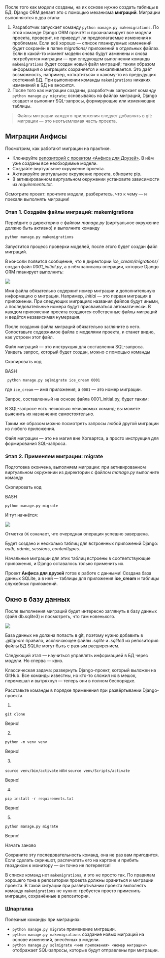 После того как модели созданы, на их основе нужно создать таблицы в БД. Django ORM делает это с помощью механизма **миграций**. Миграции выполняются в два этапа:

1. Разработчик запускает команду `python manage.py makemigrations`. По этой команде Django ORM прочтёт и проанализирует все модели проекта, проверит, не приведут ли предполагаемые изменения к проблемам. Если всё хорошо — список планируемых изменений будет сохранён в папке _migrations/_ приложений в отдельных файлах. Если в какой-то момент модели снова будут изменены и снова потребуются миграции — при следующем выполнении команды `makemigrations` будет создан новый файл миграций; таким образом информация о миграциях сохраняется и накапливается. Это даёт возможность, например, «откатиться» к какому-то из предыдущих состояний БД. При выполнении команды `makemigrations` никаких изменений в БД не вносится.
2. После того как миграции созданы, разработчик запускает команду `python manage.py migrate`; основываясь на файлах миграций, Django создаст и выполнит SQL-запросы, формирующие или изменяющие таблицы.

> Файлы миграции каждого приложения следует добавлять в git: миграции — это неотъемлемая часть проекта.

## Миграции Анфисы

Посмотрим, как работают миграции на практике.

- Клонируйте [репозиторий с проектом «Анфиса для Друзей»](https://github.com/yandex-praktikum/anfisa2sprint). В нём уже созданы все необходимые модели.
- Создайте виртуальное окружение проекта.
- Активируйте виртуальное окружение проекта, обновите pip.
- В активированном виртуальном окружении установите зависимости из _requirements.txt._

Осмотрите проект: прочтите модели, разберитесь, что к чему — и поехали выполнять миграции!

### Этап 1. Создаём файлы миграций: makemigrations

Перейдите в директорию с файлом _manage.py_ (виртуальное окружение должно быть активно) и выполните команду

``` bash
python manage.py makemigrations 
```

Запустится процесс проверки моделей, после этого будет создан файл миграций.

В консоли появится сообщение, что в директории _ice_cream/migrations/_ создан файл _0001_initial.py_, а в нём записаны операции, которые Django ORM планирует выполнить:

![](https://pictures.s3.yandex.net/resources/1_1685546736.png)

Имя файла обязательно содержит номер миграции и дополнительную информацию о миграции. Например, _initial_ — это первая миграция в приложении. При следующих миграциях названия файлов будут иными, а последовательные номера будут присваиваться автоматически. В каждом приложении проекта создаются собственные файлы миграций и ведётся независимая нумерация.

После создания файла миграций обязательно загляните в него. Cопоставьте содержимое файла с моделями проекта, и станет видно, как устроен этот файл.

Файл миграций _—_ это инструкция для составления SQL-запроса. Увидеть запрос, который будет создан, можно с помощью команды

Скопировать код

BASH

```
 python manage.py sqlmigrate ice_cream 0001  
```

где `ice_cream` — имя приложения, а `0001` — это номер миграции.

Запрос, составленный на основе файла 0001_initial.py, будет таким:

В SQL-запросе есть несколько незнакомых команд; вы можете выяснить их назначение самостоятельно.

Таким же образом можно посмотреть запросы любой другой миграции из любого приложения.

Файл миграции — это не магия вне Хогвартса, а просто инструкция для формирования SQL-запроса.

### Этап 2. Применяем миграции: migrate

Подготовка окончена, выполняем миграции: при активированном виртуальном окружении из директории с файлом _manage.py_ выполните команду

Скопировать код

BASH

```
python manage.py migrate 
```

И тут начнётся:

![](https://pictures.s3.yandex.net/resources/2_1_1685546754.png)

Отметка `OK` означает, что очередная операция успешно завершена.

Будет создано и несколько таблиц для встроенных приложений Django: _auth_, _admin_, _sessions_, _contenttypes_.

Начальные миграции для этих таблиц встроены в соответствующие приложения, и Django оставалось только применить их.

Проект **Анфиса для друзей** готов к работе с данными! Создана база данных SQLite, а в ней — таблицы для приложения **ice_cream** и таблицы служебных приложений.

## Окно в базу данных

После выполнения миграций будет интересно заглянуть в базу данных (файл db.sqlite3) и посмотреть, что там новенького.

![](https://pictures.s3.yandex.net/resources/3_1_1685546769.png)

База данных не должна попасть в git, поэтому нужно добавить в _.gitignore_ правило, исключающее файлы _.sqlite_ и _.sqlite3_ из репозитория: файлы БД SQLite могут быть с разным расширением.

Следующий этап — научиться управлять информацией в БД через модели. Но сперва — квиз.

Классическая задача: развернуть Django-проект, который выложен на GitHub. Все команды известны, но кто-то сложил их в мешок, перемешал и вытряхнул — теперь они в полном беспорядке.

Расставьте команды в порядке применения при развёртывании Django-проекта.

1.

`git clone`

Верно!

2.

`python -m venv venv`

Верно!

3.

`source venv/bin/activate` или `source venv/Scripts/activate`

Верно!

4.

`pip install -r requirements.txt`

Верно!

5.

`python manage.py migrate`

Верно!

Начать заново

Сохраните эту последовательность команд, она не раз вам пригодится. Если сделать скриншот, распечатать его на картоне и прибить гвоздиком к монитору — он точно не потеряется!

В списке команд нет `makemigrations`, и это не просто так. По правилам хорошего тона в репозитории проекта должны храниться и миграции проекта. В такой ситуации при развёртывании проекта выполнять команду `makemigrations` не нужно: требуется просто применить миграции, сохранённые в репозитории.

### Шпаргалка

Полезные команды при миграциях:

- `python manage.py migrate` применение миграции.
- `python manage.py makemigrations` создание новых миграций на основе изменений, внесённых в модели.
- `python manage.py sqlmigrate <имя приложения> <номер миграции>` отображает SQL-запросы, которые будут отправлены при миграции.
